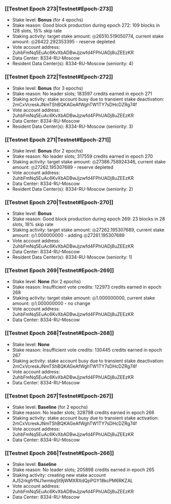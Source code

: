 ### [[Testnet Epoch 273|Testnet#Epoch-273]]
* Stake level: **Bonus** (for 4 epochs)
* Stake reason: Good block production during epoch 272: 109 blocks in 128 slots, 15% skip rate
* Staking activity: target stake amount: ◎26510.519050774, current stake amount: ◎26422.292353395 - reserve depleted
* Vote account address: 2uhbFmNq5EuAc6KvXbADBwJjzwfd4FPhUADj8uZEEzKR
* Data Center: 8334-RU-Moscow
* Resident Data Center(s): 8334-RU-Moscow (seniority: 4)
### [[Testnet Epoch 272|Testnet#Epoch-272]]
* Stake level: **Bonus** (for 3 epochs)
* Stake reason: No leader slots; 183597 credits earned in epoch 271
* Staking activity: stake account busy due to transient stake deactivation: 2mCxVcreskJNmTShBQKAGeAfWghTW1TY7sDHcDZRg74f
* Vote account address: 2uhbFmNq5EuAc6KvXbADBwJjzwfd4FPhUADj8uZEEzKR
* Data Center: 8334-RU-Moscow
* Resident Data Center(s): 8334-RU-Moscow (seniority: 3)
### [[Testnet Epoch 271|Testnet#Epoch-271]]
* Stake level: **Bonus** (for 2 epochs)
* Stake reason: No leader slots; 317559 credits earned in epoch 270
* Staking activity: target stake amount: ◎27386.758924346, current stake amount: ◎27262.195307689 - reserve depleted
* Vote account address: 2uhbFmNq5EuAc6KvXbADBwJjzwfd4FPhUADj8uZEEzKR
* Data Center: 8334-RU-Moscow
* Resident Data Center(s): 8334-RU-Moscow (seniority: 2)
### [[Testnet Epoch 270|Testnet#Epoch-270]]
* Stake level: **Bonus**
* Stake reason: Good block production during epoch 269: 23 blocks in 28 slots, 18% skip rate
* Staking activity: target stake amount: ◎27262.195307689, current stake amount: ◎1.000000000 - adding ◎27261.195307689
* Vote account address: 2uhbFmNq5EuAc6KvXbADBwJjzwfd4FPhUADj8uZEEzKR
* Data Center: 8334-RU-Moscow
* Resident Data Center(s): 8334-RU-Moscow (seniority: 1)
### [[Testnet Epoch 269|Testnet#Epoch-269]]
* Stake level: **None** (for 2 epochs)
* Stake reason: Insufficient vote credits: 122973 credits earned in epoch 268
* Staking activity: target stake amount: ◎1.000000000, current stake amount: ◎1.000000000 - no change
* Vote account address: 2uhbFmNq5EuAc6KvXbADBwJjzwfd4FPhUADj8uZEEzKR
* Data Center: 8334-RU-Moscow
### [[Testnet Epoch 268|Testnet#Epoch-268]]
* Stake level: **None**
* Stake reason: Insufficient vote credits: 130445 credits earned in epoch 267
* Staking activity: stake account busy due to transient stake deactivation: 2mCxVcreskJNmTShBQKAGeAfWghTW1TY7sDHcDZRg74f
* Vote account address: 2uhbFmNq5EuAc6KvXbADBwJjzwfd4FPhUADj8uZEEzKR
* Data Center: 8334-RU-Moscow
### [[Testnet Epoch 267|Testnet#Epoch-267]]
* Stake level: **Baseline** (for 2 epochs)
* Stake reason: No leader slots; 328798 credits earned in epoch 266
* Staking activity: stake account busy due to transient stake activation: 2mCxVcreskJNmTShBQKAGeAfWghTW1TY7sDHcDZRg74f
* Vote account address: 2uhbFmNq5EuAc6KvXbADBwJjzwfd4FPhUADj8uZEEzKR
* Data Center: 8334-RU-Moscow
### [[Testnet Epoch 266|Testnet#Epoch-266]]
* Stake level: **Baseline**
* Stake reason: No leader slots; 205898 credits earned in epoch 265
* Staking activity: creating new stake account AJ52rkgfrfNJ1wmkqSt9jWMXRXdQpPGY18kcPM6RKZAL
* Vote account address: 2uhbFmNq5EuAc6KvXbADBwJjzwfd4FPhUADj8uZEEzKR
* Data Center: 8334-RU-Moscow